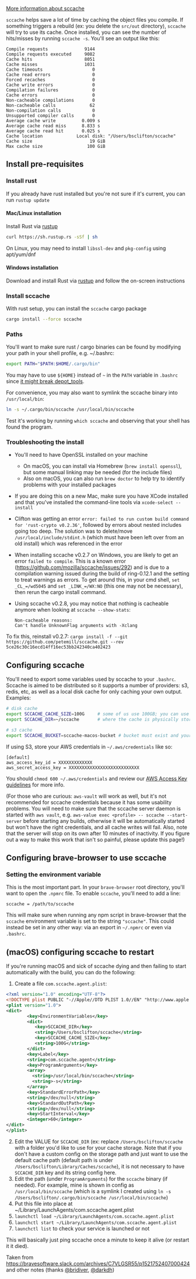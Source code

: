[More information about sccache](https://github.com/mozilla/sccache)

`sccache` helps save a lot of time by caching the object files you compile. If something triggers a rebuild (ex: you delete the `src/out` directory), `sccache` will try to use its cache.  Once installed, you can see the number of hits/misses by running `sccache -s`.  You'll see an output like this:
```
Compile requests              9144
Compile requests executed     9082
Cache hits                    8051
Cache misses                  1031
Cache timeouts                   0
Cache read errors                0
Forced recaches                  0
Cache write errors               0
Compilation failures             0
Cache errors                     0
Non-cacheable compilations       0
Non-cacheable calls             62
Non-compilation calls            0
Unsupported compiler calls       0
Average cache write          0.009 s
Average cache read miss      8.833 s
Average cache read hit       0.025 s
Cache location             Local disk: "/Users/bsclifton/sccache"
Cache size                      19 GiB
Max cache size                 100 GiB
```

## Install pre-requisites
### Install rust
If you already have rust installed but you're not sure if it's current, you can run `rustup update`

#### Mac/Linux installation
Install Rust via [rustup](https://rustup.rs/)
```bash
curl https://sh.rustup.rs -sSf | sh
```
On Linux, you may need to install `libssl-dev` and `pkg-config` using apt/yum/dnf

#### Windows installation
Download and install Rust via [rustup](https://rustup.rs/) and follow the on-screen instructions


### Install sccache
With rust setup, you can install the `sccache` cargo package
```bash
cargo install --force sccache
```

### Paths
You'll want to make sure rust / cargo binaries can be found by modifying your path in your shell profile, e.g. ~/.bashrc:
```bash
export PATH="$PATH:$HOME/.cargo/bin"
```
You may have to use `${HOME}` instead of `~` in the `PATH` variable in `.bashrc` since [it might break depot_tools](https://chromium.googlesource.com/chromium/src/+/master/docs/linux_build_instructions.md#install).

For convenience, you may also want to symlink the sccache binary into `/usr/local/bin`:
```bash
ln -s ~/.cargo/bin/sccache /usr/local/bin/sccache
```

Test it's working by running `which sccache` and observing that your shell has found the program.

### Troubleshooting the install
- You'll need to have OpenSSL installed on your machine
  - On macOS, you can install via Homebrew (`brew install openssl`), but some manual linking may be needed (for the include files)
  - Also on macOS, you can also run `brew doctor` to help try to identify problems with your installed packages
- If you are doing this on a new Mac, make sure you have XCode installed and that you've installed the command-line tools via `xcode-select --install`
- Clifton was getting an error `error: failed to run custom build command for 'rust-crypto v0.2.36'`, followed by errors about nested includes going too deep. The solution was to delete/move `/usr/local/include/stdint.h` (which must have been left over from an old install) which was referenced in the error
- When installing sccache v0.2.7 on Windows, you are likely to get an error `failed to compile`. This is a known error (https://github.com/mozilla/sccache/issues/292) and is due to a compilation warning issued during the build of ring-0.12.1 and the setting to treat warnings as errors. To get around this, in your cmd shell, `set _CL_=/wd5045` and `set _LINK_=/WX:NO` (this one may not be necessary), then rerun the cargo install command.
- Using sccache v0.2.8, you may notice that nothing is cacheable anymore when looking at `sccache --show-stats`:

      Non-cacheable reasons:
      Can't handle UnknownFlag arguments with -Xclang
To fix this, reinstall v0.2.7: `cargo install -f --git https://github.com/petemill/sccache.git --rev 5ce26c30c16ecd14ff16ec53bb242340ca402423`


## Configuring sccache

You'll need to export some variables used by sccache to your `.bashrc`. Sccache is aimed to be distributed so it supports a number of providers: s3, redis, etc, as well as a local disk cache for only caching your own output.
Examples:

```bash
# disk cache
export SCCACHE_CACHE_SIZE=100G     # some of us use 100GB; you can use less if needed
export SCCACHE_DIR=~/sccache       # where the cache is physically stored
```

```bash
# s3 cache
export SCCACHE_BUCKET=sccache-macos-bucket # bucket must exist and your access key must have read/write perm
```

If using S3, store your AWS credentials in `~/.aws/credentials` like so:
```
[default]
aws_access_key_id = XXXXXXXXXXXXX
aws_secret_access_key = XXXXXXXXXXXXXXXXXXXXXXXXXXX
```
You should `chmod 600 ~/.aws/credentials` and review our [AWS Access Key guidelines](https://github.com/brave/devops/wiki/Developing-With-AWS-Access-Keys) for more info. 

(For those who are curious: `aws-vault` will work as well, but it's not recommended for sccache credentials because it has some usability problems. You will need to make sure that the sccache server daemon is started with `aws vault`, e.g. `aws-value exec <profile> -- sccache --start-server` before starting any builds, otherwise it will be automatically started but won't have the right credentials, and all cache writes will fail. Also, note that the server will stop on its own after 10 minutes of inactivity. If you figure out a way to make this work that isn't so painful, please update this page!)

## Configuring brave-browser to use sccache

### Setting the environment variable
This is the most important part. In your `brave-browser` root directory, you'll want to open the `.npmrc` file. To enable `sccache`, you'll need to add a line:
```
sccache = /path/to/sccache
```
This will make sure when running any npm script in brave-browser that the `sccache` environment variable is set to the string `"sccache"`. This could instead be set in any other way: via an export in `~/.npmrc` or even via `.bashrc`.

## (macOS) configuring sccache to restart
If you're running macOS and sick of sccache dying and then failing to start automatically with the build, you can do the following:

1. Create a file `com.sccache.agent.plist`:
```xml
<?xml version="1.0" encoding="UTF-8"?>
<!DOCTYPE plist PUBLIC "-//Apple//DTD PLIST 1.0//EN" "http://www.apple.com/DTDs/PropertyList-1.0.dtd">
<plist version="1.0">
<dict>
        <key>EnvironmentVariables</key>
        <dict>
           <key>SCCACHE_DIR</key>
           <string>/Users/bsclifton/sccache</string>
           <key>SCCACHE_CACHE_SIZE</key>
           <string>100G</string>
        </dict>
        <key>Label</key>
        <string>com.sccache.agent</string>
        <key>ProgramArguments</key>
        <array>
          <string>/usr/local/bin/sccache</string>
          <string>-s</string>
        </array>
        <key>StandardErrorPath</key>
        <string>/dev/null</string>
        <key>StandardOutPath</key>
        <string>/dev/null</string>
        <key>StartInterval</key>
        <integer>60</integer>
</dict>
</plist>
```

2. Edit the VALUE for `SCCACHE_DIR` (ex: replace `/Users/bsclifton/sccache` with a folder you'd like to use for your cache storage. Note that if you don't have a custom config on the storage path and just want to use the default cache path (default path is under `/Users/bsclifton/Library/Caches/sccache`), it is not necessary to have `SCCACHE_DIR` key and its string config here.
3. Edit the path (under `ProgramArguments`) for the `sccache` binary (if needed). For example, mine is shown in config as `/usr/local/bin/sccache` (which is a symlink I created using `ln -s /Users/bsclifton/.cargo/bin/sccache /usr/local/bin/sccache`)
4. Put this file into place at ~/Library/LaunchAgents/com.sccache.agent.plist
5. `launchctl load ~/Library/LaunchAgents/com.sccache.agent.plist`
6. `launchctl start ~/Library/LaunchAgents/com.sccache.agent.plist`
7. `launchctl list` to check your service is launched or not


This will basically just ping sccache once a minute to keep it alive (or restart it it died). 

Taken from https://bravesoftware.slack.com/archives/C7VLGSR55/p1521752407000424 and other notes (thanks [@bridiver](https://github.com/bridiver), [@darkdh](https://github.com/darkdh))